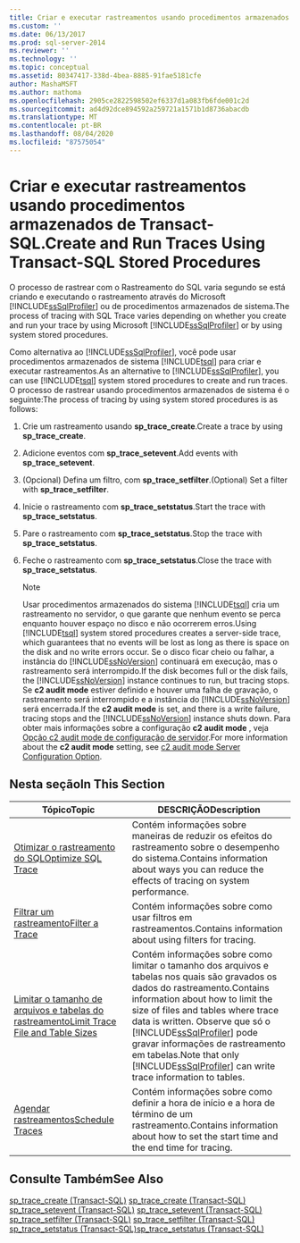 ```yaml
---
title: Criar e executar rastreamentos usando procedimentos armazenados de Transact-SQL | Microsoft Docs
ms.custom: ''
ms.date: 06/13/2017
ms.prod: sql-server-2014
ms.reviewer: ''
ms.technology: ''
ms.topic: conceptual
ms.assetid: 80347417-338d-4bea-8885-91fae5181cfe
author: MashaMSFT
ms.author: mathoma
ms.openlocfilehash: 2905ce2822598502ef6337d1a083fb6fde001c2d
ms.sourcegitcommit: ad4d92dce894592a259721a1571b1d8736abacdb
ms.translationtype: MT
ms.contentlocale: pt-BR
ms.lasthandoff: 08/04/2020
ms.locfileid: "87575054"
---
```

# <a name="create-and-run-traces-using-transact-sql-stored-procedures"></a><span data-ttu-id="1033f-102">Criar e executar rastreamentos usando procedimentos armazenados de Transact-SQL.</span><span class="sxs-lookup"><span data-stu-id="1033f-102">Create and Run Traces Using Transact-SQL Stored Procedures</span></span>
  <span data-ttu-id="1033f-103">O processo de rastrear com o Rastreamento do SQL varia segundo se está criando e executando o rastreamento através do Microsoft [!INCLUDE[ssSqlProfiler](../../includes/sssqlprofiler-md.md)] ou de procedimentos armazenados de sistema.</span><span class="sxs-lookup"><span data-stu-id="1033f-103">The process of tracing with SQL Trace varies depending on whether you create and run your trace by using Microsoft [!INCLUDE[ssSqlProfiler](../../includes/sssqlprofiler-md.md)] or by using system stored procedures.</span></span>  
  
 <span data-ttu-id="1033f-104">Como alternativa ao [!INCLUDE[ssSqlProfiler](../../includes/sssqlprofiler-md.md)], você pode usar procedimentos armazenados de sistema [!INCLUDE[tsql](../../includes/tsql-md.md)] para criar e executar rastreamentos.</span><span class="sxs-lookup"><span data-stu-id="1033f-104">As an alternative to [!INCLUDE[ssSqlProfiler](../../includes/sssqlprofiler-md.md)], you can use [!INCLUDE[tsql](../../includes/tsql-md.md)] system stored procedures to create and run traces.</span></span> <span data-ttu-id="1033f-105">O processo de rastrear usando procedimentos armazenados de sistema é o seguinte:</span><span class="sxs-lookup"><span data-stu-id="1033f-105">The process of tracing by using system stored procedures is as follows:</span></span>  
  
1.  <span data-ttu-id="1033f-106">Crie um rastreamento usando **sp_trace_create**.</span><span class="sxs-lookup"><span data-stu-id="1033f-106">Create a trace by using **sp_trace_create**.</span></span>  
  
2.  <span data-ttu-id="1033f-107">Adicione eventos com **sp_trace_setevent**.</span><span class="sxs-lookup"><span data-stu-id="1033f-107">Add events with **sp_trace_setevent**.</span></span>  
  
3.  <span data-ttu-id="1033f-108">(Opcional) Defina um filtro, com **sp_trace_setfilter**.</span><span class="sxs-lookup"><span data-stu-id="1033f-108">(Optional) Set a filter with **sp_trace_setfilter**.</span></span>  
  
4.  <span data-ttu-id="1033f-109">Inicie o rastreamento com **sp_trace_setstatus**.</span><span class="sxs-lookup"><span data-stu-id="1033f-109">Start the trace with **sp_trace_setstatus**.</span></span>  
  
5.  <span data-ttu-id="1033f-110">Pare o rastreamento com **sp_trace_setstatus**.</span><span class="sxs-lookup"><span data-stu-id="1033f-110">Stop the trace with **sp_trace_setstatus**.</span></span>  
  
6.  <span data-ttu-id="1033f-111">Feche o rastreamento com **sp_trace_setstatus**.</span><span class="sxs-lookup"><span data-stu-id="1033f-111">Close the trace with **sp_trace_setstatus**.</span></span>  
  
    > [!NOTE]  
    >  <span data-ttu-id="1033f-112">Usar procedimentos armazenados do sistema [!INCLUDE[tsql](../../includes/tsql-md.md)] cria um rastreamento no servidor, o que garante que nenhum evento se perca enquanto houver espaço no disco e não ocorrerem erros.</span><span class="sxs-lookup"><span data-stu-id="1033f-112">Using [!INCLUDE[tsql](../../includes/tsql-md.md)] system stored procedures creates a server-side trace, which guarantees that no events will be lost as long as there is space on the disk and no write errors occur.</span></span> <span data-ttu-id="1033f-113">Se o disco ficar cheio ou falhar, a instância do [!INCLUDE[ssNoVersion](../../includes/ssnoversion-md.md)] continuará em execução, mas o rastreamento será interrompido.</span><span class="sxs-lookup"><span data-stu-id="1033f-113">If the disk becomes full or the disk fails, the [!INCLUDE[ssNoVersion](../../includes/ssnoversion-md.md)] instance continues to run, but tracing stops.</span></span> <span data-ttu-id="1033f-114">Se **c2 audit mode** estiver definido e houver uma falha de gravação, o rastreamento será interrompido e a instância do [!INCLUDE[ssNoVersion](../../includes/ssnoversion-md.md)] será encerrada.</span><span class="sxs-lookup"><span data-stu-id="1033f-114">If the **c2 audit mode** is set, and there is a write failure, tracing stops and the [!INCLUDE[ssNoVersion](../../includes/ssnoversion-md.md)] instance shuts down.</span></span> <span data-ttu-id="1033f-115">Para obter mais informações sobre a configuração **c2 audit mode** , veja [Opção c2 audit mode de configuração de servidor](../../database-engine/configure-windows/c2-audit-mode-server-configuration-option.md).</span><span class="sxs-lookup"><span data-stu-id="1033f-115">For more information about the **c2 audit mode** setting, see [c2 audit mode Server Configuration Option](../../database-engine/configure-windows/c2-audit-mode-server-configuration-option.md).</span></span>  
  
## <a name="in-this-section"></a><span data-ttu-id="1033f-116">Nesta seção</span><span class="sxs-lookup"><span data-stu-id="1033f-116">In This Section</span></span>  
  
|<span data-ttu-id="1033f-117">Tópico</span><span class="sxs-lookup"><span data-stu-id="1033f-117">Topic</span></span>|<span data-ttu-id="1033f-118">DESCRIÇÃO</span><span class="sxs-lookup"><span data-stu-id="1033f-118">Description</span></span>|  
|-----------|-----------------|  
|[<span data-ttu-id="1033f-119">Otimizar o rastreamento do SQL</span><span class="sxs-lookup"><span data-stu-id="1033f-119">Optimize SQL Trace</span></span>](sql-trace.md)|<span data-ttu-id="1033f-120">Contém informações sobre maneiras de reduzir os efeitos do rastreamento sobre o desempenho do sistema.</span><span class="sxs-lookup"><span data-stu-id="1033f-120">Contains information about ways you can reduce the effects of tracing on system performance.</span></span>|  
|[<span data-ttu-id="1033f-121">Filtrar um rastreamento</span><span class="sxs-lookup"><span data-stu-id="1033f-121">Filter a Trace</span></span>](filter-a-trace.md)|<span data-ttu-id="1033f-122">Contém informações sobre como usar filtros em rastreamentos.</span><span class="sxs-lookup"><span data-stu-id="1033f-122">Contains information about using filters for tracing.</span></span>|  
|[<span data-ttu-id="1033f-123">Limitar o tamanho de arquivos e tabelas do rastreamento</span><span class="sxs-lookup"><span data-stu-id="1033f-123">Limit Trace File and Table Sizes</span></span>](limit-trace-file-and-table-sizes.md)|<span data-ttu-id="1033f-124">Contém informações sobre como limitar o tamanho dos arquivos e tabelas nos quais são gravados os dados do rastreamento.</span><span class="sxs-lookup"><span data-stu-id="1033f-124">Contains information about how to limit the size of files and tables where trace data is written.</span></span> <span data-ttu-id="1033f-125">Observe que só o [!INCLUDE[ssSqlProfiler](../../includes/sssqlprofiler-md.md)] pode gravar informações de rastreamento em tabelas.</span><span class="sxs-lookup"><span data-stu-id="1033f-125">Note that only [!INCLUDE[ssSqlProfiler](../../includes/sssqlprofiler-md.md)] can write trace information to tables.</span></span>|  
|[<span data-ttu-id="1033f-126">Agendar rastreamentos</span><span class="sxs-lookup"><span data-stu-id="1033f-126">Schedule Traces</span></span>](schedule-traces.md)|<span data-ttu-id="1033f-127">Contém informações sobre como definir a hora de início e a hora de término de um rastreamento.</span><span class="sxs-lookup"><span data-stu-id="1033f-127">Contains information about how to set the start time and the end time for tracing.</span></span>|  
  
## <a name="see-also"></a><span data-ttu-id="1033f-128">Consulte Também</span><span class="sxs-lookup"><span data-stu-id="1033f-128">See Also</span></span>  
 <span data-ttu-id="1033f-129">[sp_trace_create &#40;Transact-SQL&#41;](/sql/relational-databases/system-stored-procedures/sp-trace-create-transact-sql) </span><span class="sxs-lookup"><span data-stu-id="1033f-129">[sp_trace_create &#40;Transact-SQL&#41;](/sql/relational-databases/system-stored-procedures/sp-trace-create-transact-sql) </span></span>  
 <span data-ttu-id="1033f-130">[sp_trace_setevent &#40;Transact-SQL&#41;](/sql/relational-databases/system-stored-procedures/sp-trace-setevent-transact-sql) </span><span class="sxs-lookup"><span data-stu-id="1033f-130">[sp_trace_setevent &#40;Transact-SQL&#41;](/sql/relational-databases/system-stored-procedures/sp-trace-setevent-transact-sql) </span></span>  
 <span data-ttu-id="1033f-131">[sp_trace_setfilter &#40;Transact-SQL&#41;](/sql/relational-databases/system-stored-procedures/sp-trace-setfilter-transact-sql) </span><span class="sxs-lookup"><span data-stu-id="1033f-131">[sp_trace_setfilter &#40;Transact-SQL&#41;](/sql/relational-databases/system-stored-procedures/sp-trace-setfilter-transact-sql) </span></span>  
 [<span data-ttu-id="1033f-132">sp_trace_setstatus &#40;Transact-SQL&#41;</span><span class="sxs-lookup"><span data-stu-id="1033f-132">sp_trace_setstatus &#40;Transact-SQL&#41;</span></span>](/sql/relational-databases/system-stored-procedures/sp-trace-setstatus-transact-sql)  
  
  
